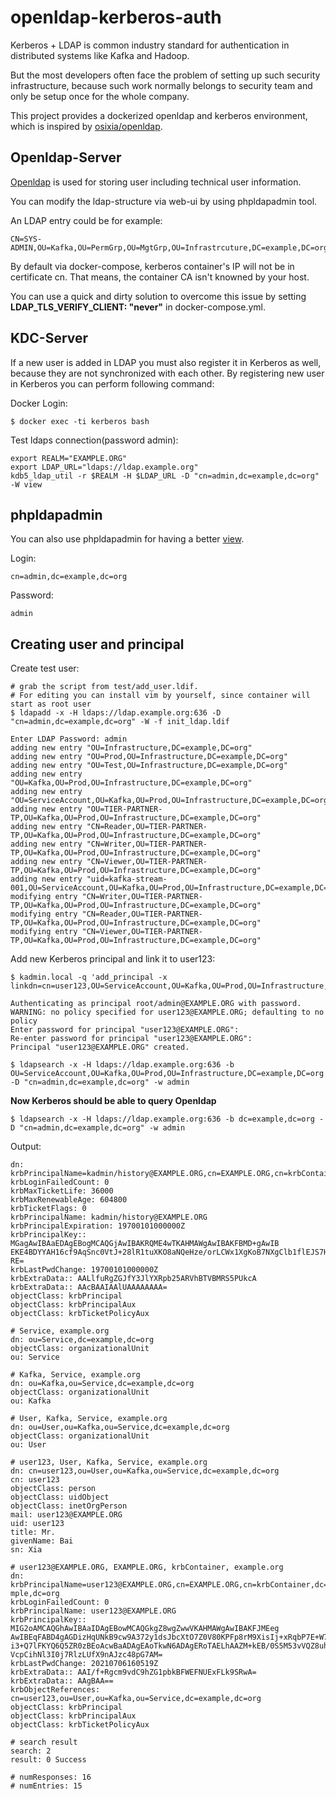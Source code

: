 # openldap-kerberos-auth

Kerberos + LDAP is common industry standard for authentication in distributed systems like Kafka and Hadoop.

But the most developers often face the problem of setting up such security infrastructure, because such work normally belongs to 
security team and only be setup once for the whole company. 

This project provides a dockerized openldap and kerberos environment, which is inspired by [osixia/openldap](https://hub.docker.com/r/osixia/openldap/).

## Openldap-Server

[Openldap](https://www.openldap.org/) is used for storing user including technical user information.

You can modify the ldap-structure via web-ui by using phpldapadmin tool.

An LDAP entry could be for example:

    CN=SYS-ADMIN,OU=Kafka,OU=PermGrp,OU=MgtGrp,OU=Infrastrcuture,DC=example,DC=org

By default via docker-compose, kerberos container's IP will not be in certificate cn. That means, the container CA isn't knowned by your host.

You can use a quick and dirty solution to overcome this issue by setting **LDAP_TLS_VERIFY_CLIENT: "never"** in docker-compose.yml. 


## KDC-Server
If a new user is added in LDAP you must also register it in Kerberos as well, because they are not synchronized with each other.
By registering new user in Kerberos you can perform following command:

Docker Login:

    $ docker exec -ti kerberos bash

Test ldaps connection(password admin):

    export REALM="EXAMPLE.ORG"
    export LDAP_URL="ldaps://ldap.example.org"
    kdb5_ldap_util -r $REALM -H $LDAP_URL -D "cn=admin,dc=example,dc=org" -W view

## phpldapadmin

You can also use phpldapadmin for having a better [view](http://localhost:8080). 

Login:

    cn=admin,dc=example,dc=org
Password:
    
    admin

## Creating user and principal

Create test user:

    # grab the script from test/add_user.ldif. 
    # For editing you can install vim by yourself, since container will start as root user
    $ ldapadd -x -H ldaps://ldap.example.org:636 -D "cn=admin,dc=example,dc=org" -W -f init_ldap.ldif
    
    Enter LDAP Password: admin
    adding new entry "OU=Infrastructure,DC=example,DC=org"
    adding new entry "OU=Prod,OU=Infrastructure,DC=example,DC=org"
    adding new entry "OU=Test,OU=Infrastructure,DC=example,DC=org"
    adding new entry "OU=Kafka,OU=Prod,OU=Infrastructure,DC=example,DC=org"
    adding new entry "OU=ServiceAccount,OU=Kafka,OU=Prod,OU=Infrastructure,DC=example,DC=org"
    adding new entry "OU=TIER-PARTNER-TP,OU=Kafka,OU=Prod,OU=Infrastructure,DC=example,DC=org"
    adding new entry "CN=Reader,OU=TIER-PARTNER-TP,OU=Kafka,OU=Prod,OU=Infrastructure,DC=example,DC=org"
    adding new entry "CN=Writer,OU=TIER-PARTNER-TP,OU=Kafka,OU=Prod,OU=Infrastructure,DC=example,DC=org"
    adding new entry "CN=Viewer,OU=TIER-PARTNER-TP,OU=Kafka,OU=Prod,OU=Infrastructure,DC=example,DC=org"
    adding new entry "uid=kafka-stream-001,OU=ServiceAccount,OU=Kafka,OU=Prod,OU=Infrastructure,DC=example,DC=org"
    modifying entry "CN=Writer,OU=TIER-PARTNER-TP,OU=Kafka,OU=Prod,OU=Infrastructure,DC=example,DC=org"
    modifying entry "CN=Reader,OU=TIER-PARTNER-TP,OU=Kafka,OU=Prod,OU=Infrastructure,DC=example,DC=org"
    modifying entry "CN=Viewer,OU=TIER-PARTNER-TP,OU=Kafka,OU=Prod,OU=Infrastructure,DC=example,DC=org"   

Add new Kerberos principal and link it to user123:

    $ kadmin.local -q 'add_principal -x linkdn=cn=user123,OU=ServiceAccount,OU=Kafka,OU=Prod,OU=Infrastructure,DC=example,DC=org'
    
    Authenticating as principal root/admin@EXAMPLE.ORG with password.
    WARNING: no policy specified for user123@EXAMPLE.ORG; defaulting to no policy
    Enter password for principal "user123@EXAMPLE.ORG":
    Re-enter password for principal "user123@EXAMPLE.ORG":
    Principal "user123@EXAMPLE.ORG" created.

    $ ldapsearch -x -H ldaps://ldap.example.org:636 -b OU=ServiceAccount,OU=Kafka,OU=Prod,OU=Infrastructure,DC=example,DC=org -D "cn=admin,dc=example,dc=org" -w admin

**Now Kerberos should be able to query Openldap**

    $ ldapsearch -x -H ldaps://ldap.example.org:636 -b dc=example,dc=org -D "cn=admin,dc=example,dc=org" -w admin

Output:

    dn: krbPrincipalName=kadmin/history@EXAMPLE.ORG,cn=EXAMPLE.ORG,cn=krbContainer,dc=example,dc=org
    krbLoginFailedCount: 0
    krbMaxTicketLife: 36000
    krbMaxRenewableAge: 604800
    krbTicketFlags: 0
    krbPrincipalName: kadmin/history@EXAMPLE.ORG
    krbPrincipalExpiration: 19700101000000Z
    krbPrincipalKey:: MGagAwIBAaEDAgEBogMCAQGjAwIBAKRQME4wTKAHMAWgAwIBAKFBMD+gAwIB
    EKE4BDYYAH16cf9AqSnc0VtJ+28lR1tuXKO8aNQeHze/orLCWx1XgKoB7NXgClb1flEJS7HeFAf2v
    RE=
    krbLastPwdChange: 19700101000000Z
    krbExtraData:: AALlfuRgZGJfY3JlYXRpb25ARVhBTVBMRS5PUkcA
    krbExtraData:: AAcBAAIAAlUAAAAAAAA=
    objectClass: krbPrincipal
    objectClass: krbPrincipalAux
    objectClass: krbTicketPolicyAux
    
    # Service, example.org
    dn: ou=Service,dc=example,dc=org
    objectClass: organizationalUnit
    ou: Service
    
    # Kafka, Service, example.org
    dn: ou=Kafka,ou=Service,dc=example,dc=org
    objectClass: organizationalUnit
    ou: Kafka
    
    # User, Kafka, Service, example.org
    dn: ou=User,ou=Kafka,ou=Service,dc=example,dc=org
    objectClass: organizationalUnit
    ou: User
    
    # user123, User, Kafka, Service, example.org
    dn: cn=user123,ou=User,ou=Kafka,ou=Service,dc=example,dc=org
    cn: user123
    objectClass: person
    objectClass: uidObject
    objectClass: inetOrgPerson
    mail: user123@EXAMPLE.ORG
    uid: user123
    title: Mr.
    givenName: Bai
    sn: Xia
    
    # user123@EXAMPLE.ORG, EXAMPLE.ORG, krbContainer, example.org
    dn: krbPrincipalName=user123@EXAMPLE.ORG,cn=EXAMPLE.ORG,cn=krbContainer,dc=exa
    mple,dc=org
    krbLoginFailedCount: 0
    krbPrincipalName: user123@EXAMPLE.ORG
    krbPrincipalKey:: MIG2oAMCAQGhAwIBAaIDAgEBowMCAQGkgZ8wgZwwVKAHMAWgAwIBAKFJMEeg
    AwIBEqFABD4gAGDizHqUNkB9cw9A372y1dsJbcXtO7Z0V80KPFp8rM9XisIj+xRqbP7E+W78hy9wg
    i3+Q7lFKYQ6Q5ZR0zBEoAcwBaADAgEAoTkwN6ADAgERoTAELhAAZM+kEB/0S5M53vVQZ8uhVkTYMK
    VcpCihNl3I0j7RlzLUfX9nAJzc48pG7AM=
    krbLastPwdChange: 20210706160519Z
    krbExtraData:: AAI/f+Rgcm9vdC9hZG1pbkBFWEFNUExFLk9SRwA=
    krbExtraData:: AAgBAA==
    krbObjectReferences: cn=user123,ou=User,ou=Kafka,ou=Service,dc=example,dc=org
    objectClass: krbPrincipal
    objectClass: krbPrincipalAux
    objectClass: krbTicketPolicyAux
    
    # search result
    search: 2
    result: 0 Success
    
    # numResponses: 16
    # numEntries: 15
